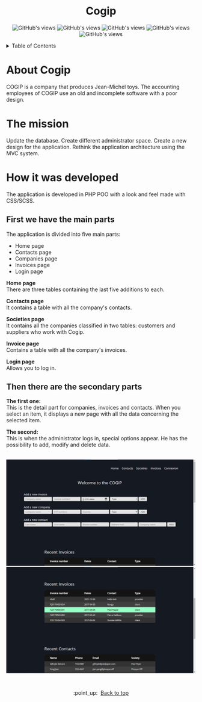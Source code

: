 

<div id="top"></div>

<h1 align="center">Cogip</h1>
<p align="center">
<img width="auto" height="auto" src="https://img.shields.io/badge/HTML5-E34F26?style=for-the-badge&logo=html5&logoColor=white" alt="GitHub's views"/>
<img width="auto" height="auto" src="https://img.shields.io/badge/CSS3-1572B6?style=for-the-badge&logo=css3&logoColor=white" alt="GitHub's views"/>
<img width="auto" height="auto" src="https://img.shields.io/badge/JavaScript-F7DF1E?style=for-the-badge&logo=javascript&logoColor=black" alt="GitHub's views"/>
<img width="auto" height="auto" src="https://img.shields.io/badge/PHP-777BB4?style=for-the-badge&logo=php&logoColor=white" alt="GitHub's views"/>
<img width="auto" height="auto" src="https://img.shields.io/badge/MySQL-00000F?style=for-the-badge&logo=mysql&logoColor=white" alt="GitHub's views"/>
</p>




<!-- TABLE OF CONTENTS -->
<details>
	<summary>Table of Contents</summary>
	<ol>
		<li><a href="#About-Cogip">About Cogip</a></li>
		<li><a href="#The-mission">The mission</a></li>
		<li><a href="#How-it-was-developed">How it was developed</a>
			<ul>
			<li><a href="#First-we-have-the-main-parts">First we have the main parts</a></li>
			<li><a href="#Then-there-are-the-secondary-parts">Then there are the secondary parts</a></li>
			</ul>
		</li>
		<li><a href="#Collaborators">Collaborators</a></li>
	</ol>
</details>


# About Cogip

COGIP is a company that produces Jean-Michel toys.
The accounting employees of COGIP use an old and incomplete software with a poor design.



# The mission


Update the database.
Create different administrator space. 
Create a new design for the application.
Rethink the application architecture using the MVC system.

# How it was developed

The application is developed in PHP POO with a look and feel made with CSS/SCSS. 

## First we have the main parts
The application is divided into five main parts:
- Home page
- Contacts page
- Companies page
- Invoices page
- Login page


 **Home page** <br/>
There are three tables containing the last five additions to each.

**Contacts page**<br/>
It contains a table with all the company's contacts.

 **Societies page**<br/>
It contains all the companies classified in two tables: customers and suppliers who work with Cogip.

**Invoice page**<br/>
Contains a table with all the company's invoices.

**Login page**<br/>
Allows you to log in.

## Then there are the secondary parts

**The first one:**<br/> 
This is the detail part for companies, invoices and contacts.
When you select an item, it displays a new page with all the data concerning the selected item. 

**The second:**<br/> 
This is when the administrator logs in, special options appear. He has the possibility to add, modify and delete data.
<!-- PROJECT LOGO -->
<br/>
<div align="center">
  <a href="#">
    <img src="home_one.png" alt="Logo">
  </a>
	<a href="#">
    <img src="home_two.png" alt="Logo">
  </a>
</div>
  <h1></h1>

<p align="center">:point_up:&nbsp; <a href="#top">Back to top</a></p>



